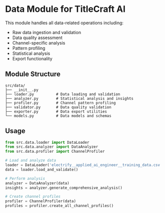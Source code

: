# Data Module for TitleCraft AI

This module handles all data-related operations including:
- Raw data ingestion and validation
- Data quality assessment
- Channel-specific analysis
- Pattern profiling
- Statistical analysis
- Export functionality

## Module Structure

```
src/data/
├── __init__.py
├── loader.py          # Data loading and validation
├── analyzer.py        # Statistical analysis and insights
├── profiler.py        # Channel pattern profiling
├── validator.py       # Data quality validation
├── exporter.py        # Data export utilities
└── models.py          # Data models and schemas
```

## Usage

```python
from src.data.loader import DataLoader
from src.data.analyzer import DataAnalyzer
from src.data.profiler import ChannelProfiler

# Load and analyze data
loader = DataLoader('electrify__applied_ai_engineer__training_data.csv')
data = loader.load_and_validate()

# Perform analysis
analyzer = DataAnalyzer(data)
insights = analyzer.generate_comprehensive_analysis()

# Create channel profiles
profiler = ChannelProfiler(data)
profiles = profiler.create_all_channel_profiles()
```